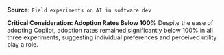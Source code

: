 **Source:** `Field experiments on AI in software dev`

**Critical Consideration: Adoption Rates Below 100%**
Despite the ease of adopting Copilot, adoption rates remained significantly below 100% in all three experiments, suggesting individual preferences and perceived utility play a role.
